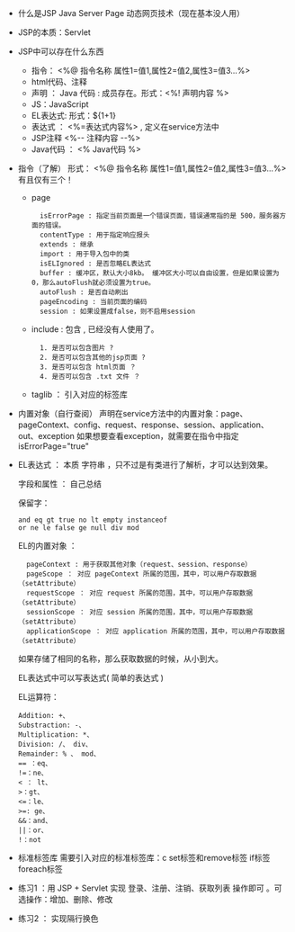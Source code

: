 - 什么是JSP 
    Java Server Page 动态网页技术（现在基本没人用）
    
- JSP的本质：Servlet
  
- JSP中可以存在什么东西
    - 指令： <%@ 指令名称 属性1=值1,属性2=值2,属性3=值3...%>
    - html代码、注释
    - 声明 ： Java 代码 : 成员存在。形式：<%! 声明内容 %>
    - JS：JavaScript
    - EL表达式: 形式：${1+1}
    - 表达式 ： <%=表达式内容%> , 定义在service方法中
    - JSP注释 <%-- 注释内容 --%>
    - Java代码 ： <% Java代码 %>

- 指令（了解）
    形式： <%@ 指令名称 属性1=值1,属性2=值2,属性3=值3...%>
    有且仅有三个！
    - page
      ```
        isErrorPage : 指定当前页面是一个错误页面，错误通常指的是 500，服务器方面的错误。
        contentType : 用于指定响应报头 
        extends : 继承
        import : 用于导入包中的类
        isELIgnored : 是否忽略EL表达式
        buffer : 缓冲区，默认大小8kb。 缓冲区大小可以自由设置，但是如果设置为0，那么autoFlush就必须设置为true。
        autoFlush : 是否自动刷出
        pageEncoding : 当前页面的编码
        session : 如果设置成false，则不启用session
      ```
    - include : 包含 , 已经没有人使用了。
        ```
          1. 是否可以包含图片 ?
          2. 是否可以包含其他的jsp页面 ? 
          3. 是否可以包含 html页面 ？ 
          4. 是否可以包含 .txt 文件 ？
        ```
    - taglib ： 引入对应的标签库
    
    

- 内置对象（自行查阅）
    声明在service方法中的内置对象：page、pageContext、config、request、response、session、application、out、exception
    如果想要查看exception，就需要在指令中指定 isErrorPage="true"
    
- EL表达式 ： 本质 字符串 ，只不过是有类进行了解析，才可以达到效果。

    字段和属性 ： 自己总结
    
    保留字：
    ```
    and eq gt true no lt empty instanceof
    or ne le false ge null div mod
    ```
  
  EL的内置对象 ： 
  ```
    pageContext : 用于获取其他对象（request、session、response）
    pageScope ： 对应 pageContext 所属的范围，其中，可以用户存取数据（setAttribute）
    requestScope ： 对应 request 所属的范围，其中，可以用户存取数据（setAttribute）
    sessionScope ： 对应 session 所属的范围，其中，可以用户存取数据（setAttribute）
    applicationScope ： 对应 application 所属的范围，其中，可以用户存取数据（setAttribute）
  ```
    如果存储了相同的名称，那么获取数据的时候，从小到大。
  
  EL表达式中可以写表达式( 简单的表达式 ) 
  
  EL运算符：
  ```
  Addition: +、
  Substraction: -、
  Multiplication: *、
  Division: /、 div、
  Remainder: % 、 mod、
  == ：eq、
  !=：ne、
  < ： lt、
  >：gt、
  <=：le、
  >=: ge、
  &&：and、
  ||：or、
  !：not
  ```

- 标准标签库
    需要引入对应的标准标签库：c
    set标签和remove标签
    if标签
    foreach标签

- 练习1 ：用 JSP + Servlet 实现 登录、注册、注销、获取列表 操作即可 。可选操作：增加、删除、修改
- 练习2  ： 实现隔行换色